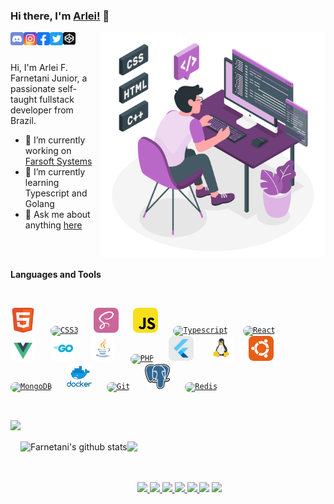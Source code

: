 ### Hi there, I'm [Arlei!](https://farnetani.github.io) 👋


<!-- <a href="https://codesandbox.io/u/farnetani">
  <img align="left" alt="Farnetani | CodeSandbox" width="20px" src="./svg/codesandbox.svg" />
</a> -->
<a href="https://discord.gg/n9VS2htU">
  <img align="left" alt="Farnetani's Discord" width="21px" src="svg/discord.svg" />
</a>
<a href="https://instagram.com/farnetanijr">
  <img align="left" alt="Farnetani's Instagram" width="21px" src="svg/instagram.svg" />
</a>
<a href="https://facebook.com/farnetanijr">
  <img align="left" alt="Farnetani's Facebook" width="21px" src="svg/facebook.svg" />
</a>
<a href="https://twitter.com/farnetani">
  <img align="left" alt="Farnetani | Twitter" width="21px" src="svg/twitter.svg" />
</a>
<a href="https://codepen.io/farnetani">
  <img align="left" alt="Farnetani | CodeSandbox" width="20px" src="./svg/codepen.svg" />
</a>


<img align="right" width="360px" src="./developer.svg" />

<br />
<br />

Hi, I'm Arlei F. Farnetani Junior, a passionate self-taught fullstack developer from Brazil.

- 🔭 I’m currently working on [Farsoft Systems](https://github.com/farsoftsystems)
- 🌱 I’m currently learning Typescript and Golang
- 💬 Ask me about anything [here](https://github.com/farnetani/farnetani/issues)

<br />
<br />


**Languages and Tools**  

<br>

<p align="center">

<code><a href="#"><img style="margin-right: 20px; border-radius: 8px" height="40" src="svg/html5.svg"></a></code>
<code><a href="#"><img alt="CSS3" height="40" style="margin-right: 20px; border-radius: 8px" src="https://user-images.githubusercontent.com/37598129/96895848-419c1d00-1463-11eb-93dd-80504a14c255.png"></a></code>
<code><a href="#"><img style="margin-right: 20px; border-radius: 8px" height="40" src="svg/sass.svg"></a></code>
<code><a href="#"><img style="margin-right: 20px; border-radius: 8px" height="40" src="svg/javascript.svg"></a></code>
<code><a href="#"><img alt="Typescript" height="40" style="margin-right: 20px; border-radius: 8px" src="https://user-images.githubusercontent.com/37598129/96895953-5ed0eb80-1463-11eb-9012-cf2c5f19634a.png"></a></code>
<code><a href="#"><img alt="React" height="40" style="margin-right: 20px; border-radius: 8px" src="https://user-images.githubusercontent.com/37598129/96894915-4c09e700-1462-11eb-9a12-c5fba0d6060f.png"></a></code>
<code><a href="#"><img style="margin-right: 20px; border-radius: 8px" height="40" src="svg/vue.svg"></a></code>
<code><img style="margin-right: 20px; border-radius: 8px" height="40" src="svg/go.svg"></code>
<code><img style="margin-right: 20px; border-radius: 8px" height="40" src="svg/java.svg"></code>
<code><a href="#"><img alt="PHP" height="40" style="margin-right: 20px; border-radius: 8px" src="https://user-images.githubusercontent.com/37598129/96896194-9b044c00-1463-11eb-9a11-5e5c990bee74.png"></a></code>
<code><img style="margin-right: 20px; border-radius: 8px" height="40" src="svg/flutter.svg"></code>
<code><img style="margin-right: 20px; border-radius: 8px" height="40" src="svg/linux.svg"></code>
<code><img style="margin-right: 20px; border-radius: 8px" height="40" src="svg/ubuntu.svg"></code>
<code><a href="#"><img alt="MongoDB" height="40" style="margin-right: 20px; border-radius: 8px" src="https://user-images.githubusercontent.com/37598129/96896307-bbcca180-1463-11eb-8e5e-b80399cadcea.png"></a></code>
<code><a href="#"><img alt="Docker" height="40" style="margin-right: 20px; border-radius: 8px" src="https://raw.githubusercontent.com/github/explore/80688e429a7d4ef2fca1e82350fe8e3517d3494d/topics/docker/docker.png"></a></code>
<code><a href="#"><img alt="Git" height="40" style="margin-right: 20px; border-radius: 8px" src="https://user-images.githubusercontent.com/37598129/96896547-02ba9700-1464-11eb-8502-6f16de68a828.png"></a></code>
<code><a href="#"><img alt="Postgres" height="40" style="margin-right: 20px; border-radius: 8px" src="https://raw.githubusercontent.com/github/explore/80688e429a7d4ef2fca1e82350fe8e3517d3494d/topics/postgresql/postgresql.png"></a></code>
<code><a href="#"><img alt="Redis" height="40" style="margin-right: 20px; border-radius: 8px" src="https://user-images.githubusercontent.com/37598129/96896417-d99a0680-1463-11eb-9c40-dcd46edb4a1b.png"></a></code>
</p>

<br>

<img
  align="left"
  height="165"
  src="https://github-readme-stats.vercel.app/api?username=farnetani&count_private=true&show_icons=true&custom_title=GitHub%20Status&hide=issues&title_color=6633cc&icon_color=f7df1e&bg_color=ffffff00&text_color=7159c1&hide_border=true"
/>

<br>
<br>

<a href="#">
  <img align="left" height="165"  src="https://github-readme-stats.vercel.app/api?username=farnetani&show_icons=true&include_all_commits=true&theme=material-palenight" alt="Farnetani's github stats" />
</a>
<a href="#">
  <img align="left" height="165" src="https://github-readme-stats.vercel.app/api/top-langs/?username=farnetani&layout=compact&theme=material-palenight" />
</a>
<br>
<!-- <a href="#">
  <img align="left" height="165" src="https://github-readme-stats.vercel.app/api/pin/?username=farnetani&repo=farnetani.github.io&theme=material-palenight" />
</a>
-->
<br/>
<br/>
<p align="left">
  <a href="mailto:farnetani@gmail.com">
    <img src="https://img.shields.io/badge/-farnetani@gmail.com-red?style=flat-square&logo=Gmail&logoColor=white&link=mailto:farnetani@gmail.com" />
  </a>
  <a href="https://www.linkedin.com/in/farnetani">
    <img src="https://img.shields.io/badge/-Arlei%20F.%20Farnetani%20Junior-6633cc?style=flat-square&logo=Linkedin&logoColor=white&link=https://www.linkedin.com/in/farnetani" />
  </a>
  <a href="https://www.facebook.com/farnetanijr">
    <img src="https://img.shields.io/badge/-farnetanijr-navy?style=flat-square&logo=Facebook&logoColor=white&link=https://www.facebook.com/farnetani" />
  </a>
  <a href="https://www.instagram.com/farnetanijr">
    <img src="https://img.shields.io/badge/-farnetanijr-purple?style=flat-square&logo=Instagram&logoColor=white&link=https://www.instragram.com/farnetani" />
  </a>
  <a href="https://www.twitter.com/farnetani">
    <img src="https://img.shields.io/badge/-farnetani-blue?style=flat-square&logo=Twitter&logoColor=white&link=https://www.twitter.com/farnetani" />
  </a>
  <a>
    <img src="https://img.shields.io/badge/farnetani%232888-6633cc?style=flat-square&logo=Discord&logoColor=white" />
  </a>
  <a href="https://github.com/farnetani/?tab=follow">
    <img src="https://img.shields.io/github/followers/farnetani?label=Follow&style=social" />
  </a>
</p>
